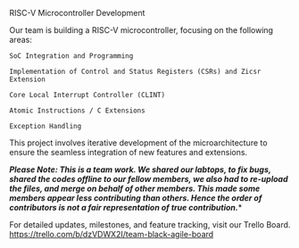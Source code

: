 RISC-V Microcontroller Development

Our team is building a RISC-V microcontroller, focusing on the following areas:

    SoC Integration and Programming

    Implementation of Control and Status Registers (CSRs) and Zicsr Extension

    Core Local Interrupt Controller (CLINT)

    Atomic Instructions / C Extensions

    Exception Handling

This project involves iterative development of the microarchitecture to ensure the seamless integration of new features and extensions.

***Please Note: This is a team work. We shared our labtops, to fix bugs, shared the codes offline to our fellow members, we also had to re-upload the files, and merge on behalf of other members. This made some members appear less contributing than others. Hence the order of contributors is not a fair representation of true contribution.****

For detailed updates, milestones, and feature tracking, visit our Trello Board.
https://trello.com/b/dzVDWX2I/team-black-agile-board

